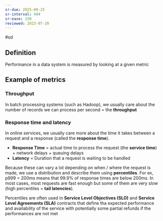 ```yaml
---
sr-due: 2025-09-25
sr-interval: 494
sr-ease: 250
reviewed: 2023-07-20
---
```


#sd

## Definition

Performance in a data system is measured by looking at a given metric

## Example of metrics

### Throughput

In batch processing systems (such as Hadoop), we usually care about the number of records we can process per second = the **throughput**

### Response time and latency

In online services, we usually care more about the time it takes between a request and a response (called the **response time**).

- **Response Time** = actual time to process the request (the **service time**) + network delays + queuing delays
- **Latency** = Duration that a request is waiting to be handled

Because these can vary a lot depending on when / where the request is made, we use a distribution and describe them using **percentiles**. For ex, p999 = 200ms means that 99.9% of response times are below 200ms.
In most cases, most requests are fast enough but some of them are very slow (high percentiles = **tail latencies**).

Percentiles are often used in **Service Level Objectives (SLO)** and **Service Level Agreements (SLA)** contracts that define tha expected performance and availability of the service with potentially some partial refunds if the performances are not met
